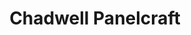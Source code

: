 ---
title: "Chadwell Panelcraft"
url: /chadwell-st-mary/chadwell-panelcraft/
shop: Autowerkstatt
---